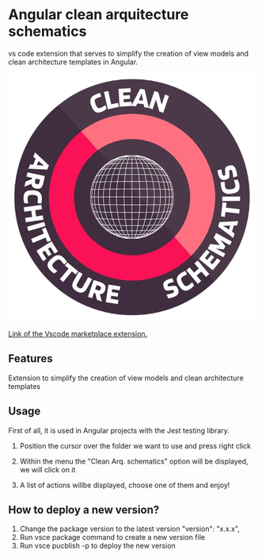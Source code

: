 # Angular clean arquitecture schematics
vs code extension that serves to simplify the creation of view models and clean architecture templates in Angular.


![image](./images/logo.png)

[Link of the Vscode marketplace extension.](https://marketplace.visualstudio.com/items?itemName=Shunnior.bc-view-model-generator) 

## Features

Extension to simplify the creation of view models and clean architecture templates

## Usage

First of all, it is used in Angular projects with the Jest testing library.

1. Position the cursor over the folder we want to use and press right click

2. Within the menu the "Clean Arq. schematics" option will be displayed, we will click on it

3. A list of actions willbe displayed, choose one of them and enjoy!

## How to deploy a new version?

1. Change the package version to the latest version  "version": "x.x.x",
2. Run vsce package command to create a new version file
3. Run vsce pucblish -p <token> to deploy the new version
